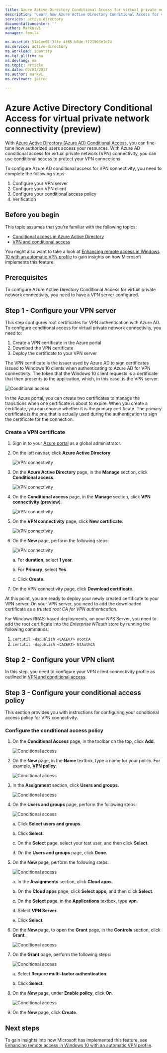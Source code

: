 ```yaml
---
title: Azure Active Directory Conditional Access for virtual private network connectivity (preview)| Microsoft Docs
description: 'Learn how Azure Active Directory Conditional Access for virtual private network connectivity works. '
services: active-directory
documentationcenter: ''
author: MarkusVi
manager: femila

ms.assetid: 51a1ee61-3ffe-4f65-b8de-ff21903e1e74
ms.service: active-directory
ms.workload: identity
ms.tgt_pltfrm: na
ms.devlang: na
ms.topic: article
ms.date: 09/01/2017
ms.author: markvi
ms.reviewer: jairoc

---
```

# Azure Active Directory Conditional Access for virtual private network connectivity (preview)

With [Azure Active Directory (Azure AD) Conditional Access](active-directory-conditional-access-azure-portal.md), you can fine-tune how authorized users access your resources. With Azure AD conditional access for virtual private network (VPN) connectivity, you can use conditional access to protect your VPN connections.


To configure Azure AD conditional access for VPN connectivity, you need to complete the following steps: 

1.	Configure your VPN server
2.	Configure your VPN client 
3.	Configure your conditional access policy
4.	Verification


## Before you begin

This topic assumes that you're familiar with the following topics:

- [Conditional access in Azure Active Directory](active-directory-conditional-access-azure-portal.md)
- [VPN and conditional access](https://docs.microsoft.com/windows/access-protection/vpn/vpn-conditional-access)

You might also want to take a look at [Enhancing remote access in Windows 10 with an automatic VPN profile](https://www.microsoft.com/itshowcase/Article/Content/894/Enhancing-remote-access-in-Windows-10-with-an-automatic-VPN-profile) to gain insights on how Microsoft implements this feature.   


## Prerequisites

To configure Azure Active Directory Conditional Access for virtual private network connectivity, you need to have a VPN server configured. 



## Step 1 - Configure your VPN server 

This step configures root certificates for VPN authentication with Azure AD. To configure conditional access for virtual private network connectivity, you need to:

1. Create a VPN certificate in the Azure portal
2. Download the VPN certificate
2. Deploy the certificate to your VPN server

The VPN certificate is the issuer used by Azure AD to sign certificates issued to Windows 10 clients when authenticating to Azure AD for VPN connectivity. The token that the Windows 10 client requests is a certificate that then presents to the application, which, in this case, is the VPN server.

![Conditional access](./media/active-directory-conditional-access-vpn-connectivity-windows10/06.png)

In the Azure portal, you can create two certificates to manage the transitions when one certificate is about to expire. When you create a certificate, you can choose whether it is the primary certificate. The primary certificate is the one that is actually used during the authentication to sign the certificate for the connection.


### Create a VPN certificate

1. Sign in to your [Azure portal](https://portal.azure.com) as a global administrator.

2. On the left navbar, click **Azure Active Directory**. 

    ![VPN connectivity](./media/active-directory-conditional-access-vpn-connectivity-windows10/01.png)

3. On the **Azure Active Directory** page, in the **Manage** section, click **Conditional access**.

    ![VPN connectivity](./media/active-directory-conditional-access-azure-portal-get-started/02.png)

4. On the **Conditional access** page, in the **Manage** section, click **VPN connectivity (preview)**.

    ![VPN connectivity](./media/active-directory-conditional-access-vpn-connectivity-windows10/03.png)

5. On the **VPN connectivity** page, click **New certificate**.

    ![VPN connectivity](./media/active-directory-conditional-access-vpn-connectivity-windows10/04.png)

6. On the **New** page, perform the following steps:

    ![VPN connectivity](./media/active-directory-conditional-access-vpn-connectivity-windows10/05.png)

    a. For **duration**, select **1 year**.

    b. For **Primary**, select **Yes**.

    c. Click **Create**.

7. On the VPN connectivity page, click **Download certificate**.


At this point, you are ready to deploy your newly created certificate to your VPN server. On your VPN server, you need to add the downloaded certificate as a *trusted root CA for VPN authentication*.

For Windows RRAS-based deployments, on your NPS Server, you need to add the root certificate into the *Enterprise NTauth* store by running the following commands:

1. `certutil -dspublish <CACERT> RootCA`
2. `certutil -dspublish <CACERT> NtAuthCA`



## Step 2 - Configure your VPN client 

In this step, you need to configure your VPN client connectivity profile as outlined in [VPN and conditional access](https://docs.microsoft.com/windows/access-protection/vpn/vpn-conditional-access).


## Step 3 - Configure your conditional access policy

This section provides you with instructions for configuring your conditional access policy for VPN connectivity.

### Configure the conditional access policy

1. On the **Conditional Access** page, in the toolbar on the top, click **Add**.

    ![Conditional access](./media/active-directory-conditional-access-vpn-connectivity-windows10/07.png)

2. On the **New** page, in the **Name** textbox, type a name for your policy. For example, **VPN policy**.

    ![Conditional access](./media/active-directory-conditional-access-vpn-connectivity-windows10/08.png)

5. In the **Assignment** section, click **Users and groups**.

    ![Conditional access](./media/active-directory-conditional-access-vpn-connectivity-windows10/09.png)

6. On the **Users and groups** page, perform the following steps:

    ![Conditional access](./media/active-directory-conditional-access-vpn-connectivity-windows10/10.png)

    a. Click **Select users and groups**.

    b. Click **Select**.

    c. On the **Select** page, select your test user, and then click **Select**.

    d. On the **Users and groups** page, click **Done**.

7. On the **New** page, perform the following steps:

    ![Conditional access](./media/active-directory-conditional-access-vpn-connectivity-windows10/11.png)

    a. In the **Assignments** section, click **Cloud apps**.

    b. On the **Cloud apps** page, click **Select apps**, and then click **Select**.

    c. On the **Select** page, in the **Applications** textbox, type **vpn**.

    d. Select **VPN Server**.

    e. Click **Select**.


13. On the **New** page, to open the **Grant** page, in the **Controls** section, click **Grant**.

    ![Conditional access](./media/active-directory-conditional-access-azure-portal-get-started/13.png)

14. On the **Grant** page, perform the following steps:

    ![Conditional access](./media/active-directory-conditional-access-azure-portal-get-started/14.png)

    a. Select **Require multi-factor authentication**.

    b. Click **Select**.

15. On the **New** page, under **Enable policy**, click **On**.

    ![Conditional access](./media/active-directory-conditional-access-azure-portal-get-started/15.png)

16. On the **New** page, click **Create**.



## Next steps

To gain insights into how Microsoft has implemented this feature, see [Enhancing remote access in Windows 10 with an automatic VPN profile](https://www.microsoft.com/itshowcase/Article/Content/894/Enhancing-remote-access-in-Windows-10-with-an-automatic-VPN-profile).    

